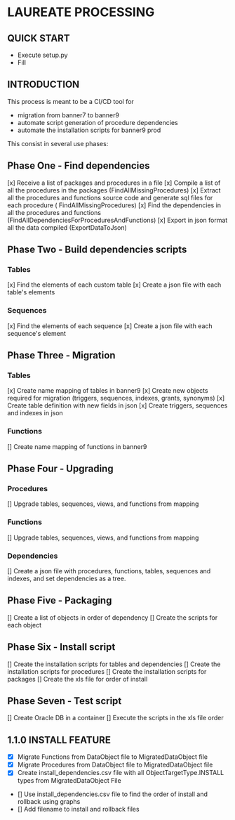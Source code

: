 # LAUREATE PROCESSING

## QUICK START

- Execute setup.py
- Fill

## INTRODUCTION

This process is meant to be a CI/CD tool for

- migration from banner7 to banner9
- automate script generation of procedure dependencies
- automate the installation scripts for banner9 prod

This consist in several use phases:

## Phase One - Find dependencies

[x] Receive a list of packages and procedures in a file
[x] Compile a list of all the procedures in the packages (FindAllMissingProcedures)
[x] Extract all the procedures and functions source code and generate sql files for each procedure (
FindAllMissingProcedures)
[x] Find the dependencies in all the procedures and functions (FindAllDependenciesForProceduresAndFunctions)
[x] Export in json format all the data compiled (ExportDataToJson)

## Phase Two - Build dependencies scripts

### Tables

[x] Find the elements of each custom table
[x] Create a json file with each table's elements

### Sequences

[x] Find the elements of each sequence
[x] Create a json file with each sequence's element

## Phase Three - Migration

### Tables

[x] Create name mapping of tables in banner9
[x] Create new objects required for migration (triggers, sequences, indexes, grants, synonyms)
[x] Create table definition with new fields in json
[x] Create triggers, sequences and indexes in json

### Functions

[] Create name mapping of functions in banner9

## Phase Four - Upgrading

### Procedures

[] Upgrade tables, sequences, views, and functions from mapping

### Functions

[] Upgrade tables, sequences, views, and functions from mapping

### Dependencies

[] Create a json file with procedures, functions, tables, sequences and indexes, and set dependencies as a tree.

## Phase Five - Packaging

[] Create a list of objects in order of dependency
[] Create the scripts for each object

## Phase Six - Install script

[] Create the installation scripts for tables and dependencies
[] Create the installation scripts for procedures
[] Create the installation scripts for packages
[] Create the xls file for order of install

## Phase Seven - Test script

[] Create Oracle DB in a container
[] Execute the scripts in the xls file order

## 1.1.0 INSTALL FEATURE

- [x] Migrate Functions from DataObject file to MigratedDataObject file
- [x] Migrate Procedures from DataObject file to MigratedDataObject file
- [x] Create install_dependencies.csv file with all ObjectTargetType.INSTALL types from MigratedDataObject File
- [] Use install_dependencies.csv file to find the order of install and rollback using graphs
- [] Add filename to install and rollback files


